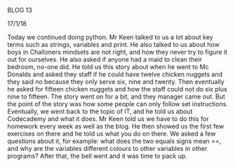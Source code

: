 BLOG 13


17/1/18

Today we continued doing python. Mr Keen talked to us a lot about key terms such as strings, variables and print. He also talked to us about how boys in Challoners mindsets are not right, and how they never try to figure it out for ourselves. He also asked if anyone had a maid to clean their bedroom, no-one did. He told us this story about when he went to Mc Donalds and asked they staff if he could have twelve chicken nuggets and they said no because they only serve six, nine and twenty. Then eventually he asked for fifteen chicken nuggets and how the staff could not do six plus nine to fifteen. The story went on for a bit, and they manager came out. But the point of the story was how some people can only follow set instructions. Eventually, we went back to the topic of IT, and he told us about Codecademy and what it does. Mr Keen told us we have to do this for homework every week as well as the blog. He then showed us the first few exercises on there and he told us what you do on there. We asked a few questions about it, for example: what does the two equals signs mean ==, and why are the variables different colours to other variables in other programs? After that, the bell went and it was time to pack up.
